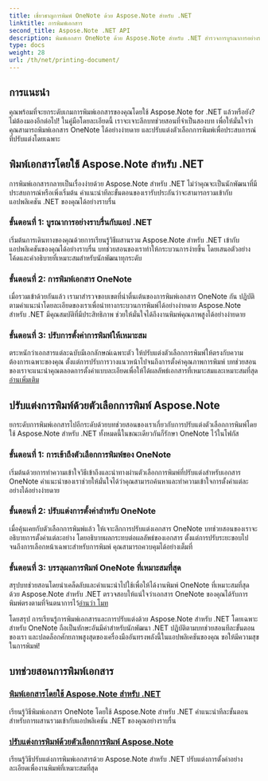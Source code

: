 ```yaml
---
title: เชี่ยวชาญการพิมพ์ OneNote ด้วย Aspose.Note สำหรับ .NET
linktitle: การพิมพ์เอกสาร
second_title: Aspose.Note .NET API
description: พิมพ์เอกสาร OneNote ด้วย Aspose.Note สำหรับ .NET สำรวจการบูรณาการอย่างราบรื่นในแอป .NET ปรับแต่งตัวเลือกการพิมพ์ และปลดปล่อยพลังของการพิมพ์เอกสาร
type: docs
weight: 28
url: /th/net/printing-document/
---
```

## การแนะนำ

คุณพร้อมที่จะยกระดับเกมการพิมพ์เอกสารของคุณโดยใช้ Aspose.Note for .NET แล้วหรือยัง? ไม่ต้องมองอีกต่อไป! ในคู่มือโดยละเอียดนี้ เราจะเจาะลึกบทช่วยสอนที่จำเป็นสองบท เพื่อให้มั่นใจว่าคุณสามารถพิมพ์เอกสาร OneNote ได้อย่างง่ายดาย และปรับแต่งตัวเลือกการพิมพ์เพื่อประสบการณ์ที่ปรับแต่งโดยเฉพาะ

## พิมพ์เอกสารโดยใช้ Aspose.Note สำหรับ .NET

การพิมพ์เอกสารกลายเป็นเรื่องง่ายด้วย Aspose.Note สำหรับ .NET ไม่ว่าคุณจะเป็นนักพัฒนาที่มีประสบการณ์หรือเพิ่งเริ่มต้น คำแนะนำทีละขั้นตอนของเรารับประกันว่าจะสามารถรวมเข้ากับแอปพลิเคชัน .NET ของคุณได้อย่างราบรื่น

### ขั้นตอนที่ 1: บูรณาการอย่างราบรื่นกับแอป .NET

เริ่มต้นการเดินทางของคุณด้วยการเรียนรู้วิธีผสานรวม Aspose.Note สำหรับ .NET เข้ากับแอปพลิเคชันของคุณได้อย่างราบรื่น บทช่วยสอนของเราทำให้กระบวนการง่ายขึ้น โดยเสนอตัวอย่างโค้ดและคำอธิบายที่เหมาะสมสำหรับนักพัฒนาทุกระดับ

### ขั้นตอนที่ 2: การพิมพ์เอกสาร OneNote

เมื่อรวมเข้าด้วยกันแล้ว เรามาสำรวจขอบเขตที่น่าตื่นเต้นของการพิมพ์เอกสาร OneNote กัน ปฏิบัติตามคำแนะนำโดยละเอียดของเราเพื่อนำทางกระบวนการพิมพ์ได้อย่างง่ายดาย Aspose.Note สำหรับ .NET มีคุณสมบัติที่มีประสิทธิภาพ ช่วยให้มั่นใจได้ถึงงานพิมพ์คุณภาพสูงได้อย่างง่ายดาย

### ขั้นตอนที่ 3: ปรับการตั้งค่าการพิมพ์ให้เหมาะสม

ตระหนักว่าเอกสารแต่ละฉบับมีเอกลักษณ์เฉพาะตัว ให้ปรับแต่งตัวเลือกการพิมพ์ให้ตรงกับความต้องการเฉพาะของคุณ ตั้งแต่การปรับการวางแนวหน้าไปจนถึงการตั้งค่าคุณภาพการพิมพ์ บทช่วยสอนของเราจะแนะนำคุณตลอดการตั้งค่าแบบละเอียดเพื่อให้ได้ผลลัพธ์เอกสารที่เหมาะสมและเหมาะสมที่สุด[อ่านเพิ่มเติม](./print-documents/)

## ปรับแต่งการพิมพ์ด้วยตัวเลือกการพิมพ์ Aspose.Note

ยกระดับการพิมพ์เอกสารไปอีกระดับด้วยบทช่วยสอนของเราเกี่ยวกับการปรับแต่งตัวเลือกการพิมพ์โดยใช้ Aspose.Note สำหรับ .NET ทั้งหมดนี้ในขณะเดียวกันก็รักษา OneNote ไว้ในโฟกัส

### ขั้นตอนที่ 1: การเข้าถึงตัวเลือกการพิมพ์ของ OneNote

เริ่มต้นด้วยการทำความเข้าใจวิธีเข้าถึงและนำทางผ่านตัวเลือกการพิมพ์ที่ปรับแต่งสำหรับเอกสาร OneNote คำแนะนำของเราช่วยให้มั่นใจได้ว่าคุณสามารถค้นหาและทำความเข้าใจการตั้งค่าแต่ละอย่างได้อย่างง่ายดาย

### ขั้นตอนที่ 2: ปรับแต่งการตั้งค่าสำหรับ OneNote

เมื่อคุ้นเคยกับตัวเลือกการพิมพ์แล้ว ให้เจาะลึกการปรับแต่งเอกสาร OneNote บทช่วยสอนของเราจะอธิบายการตั้งค่าแต่ละอย่าง โดยอธิบายผลกระทบต่อผลลัพธ์ของเอกสาร ตั้งแต่การปรับระยะขอบไปจนถึงการเลือกหน้าเฉพาะสำหรับการพิมพ์ คุณสามารถควบคุมได้อย่างเต็มที่

### ขั้นตอนที่ 3: บรรลุผลการพิมพ์ OneNote ที่เหมาะสมที่สุด

 สรุปบทช่วยสอนโดยนำเคล็ดลับและคำแนะนำไปใช้เพื่อให้ได้งานพิมพ์ OneNote ที่เหมาะสมที่สุด ด้วย Aspose.Note สำหรับ .NET ตรวจสอบให้แน่ใจว่าเอกสาร OneNote ของคุณได้รับการพิมพ์ตรงตามที่จินตนาการไว้[อ่านว่า โมท](./customize-printing-options/)

โดยสรุป การเรียนรู้การพิมพ์เอกสารและการปรับแต่งด้วย Aspose.Note สำหรับ .NET โดยเฉพาะสำหรับ OneNote ถือเป็นทักษะอันมีค่าสำหรับนักพัฒนา .NET ปฏิบัติตามบทช่วยสอนทีละขั้นตอนของเรา และปลดล็อกศักยภาพสูงสุดของเครื่องมืออันทรงพลังนี้ในแอปพลิเคชันของคุณ ขอให้มีความสุขในการพิมพ์!
## บทช่วยสอนการพิมพ์เอกสาร
### [พิมพ์เอกสารโดยใช้ Aspose.Note สำหรับ .NET](./print-documents/)
เรียนรู้วิธีพิมพ์เอกสาร OneNote โดยใช้ Aspose.Note สำหรับ .NET คำแนะนำทีละขั้นตอนสำหรับการผสานรวมเข้ากับแอปพลิเคชัน .NET ของคุณอย่างราบรื่น
### [ปรับแต่งการพิมพ์ด้วยตัวเลือกการพิมพ์ Aspose.Note](./customize-printing-options/)
เรียนรู้วิธีปรับแต่งการพิมพ์เอกสารด้วย Aspose.Note สำหรับ .NET ปรับแต่งการตั้งค่าอย่างละเอียดเพื่องานพิมพ์ที่เหมาะสมที่สุด